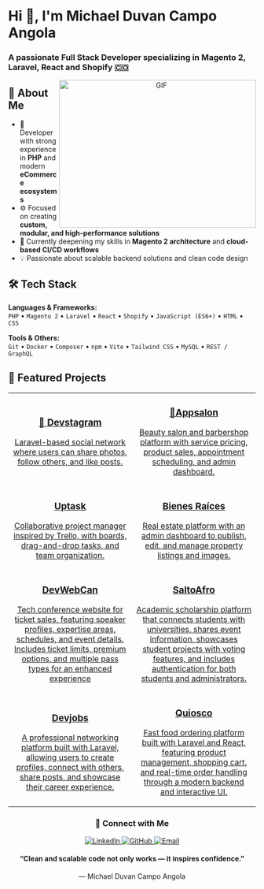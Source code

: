 <h1>Hi 👋, I'm Michael Duvan Campo Angola</h1>
<h3>
  A passionate Full Stack Developer specializing in Magento 2, Laravel, React and Shopify 🇨🇴
</h3>

<p align="center">
  <img align="right" top="500" height="300" width="400" alt="GIF" src="https://media.giphy.com/media/SWoSkN6DxTszqIKEqv/giphy.gif">
</p>

## 🚀 About Me

- 🧠 Developer with strong experience in **PHP** and modern **eCommerce ecosystems**  
- ⚙️ Focused on creating **custom, modular, and high-performance solutions**  
- 🌱 Currently deepening my skills in **Magento 2 architecture** and **cloud-based CI/CD workflows**  
- 💡 Passionate about scalable backend solutions and clean code design  

## 🛠️ Tech Stack

**Languages & Frameworks:**  
`PHP` • `Magento 2` • `Laravel` • `React` • `Shopify` • `JavaScript (ES6+)` • `HTML` • `CSS`  

**Tools & Others:**  
`Git` • `Docker` • `Composer` • `npm` • `Vite` • `Tailwind CSS` • `MySQL` • `REST / GraphQL`  

## 🚀 Featured Projects

<div align="center">
  <table>
    <tr>
      <td width="50%" align="center">
        <a href="https://github.com/mich471/devstagram">
          <h3>🧩 Devstagram</h3>
          <p>Laravel-based social network where users can share photos, follow others, and like posts.</p>
        </a>
      </td>
      <td width="50%" align="center">
        <a href="https://github.com/mich471/Appsalon">
          <h3>💈Appsalon</h3>
          <p>Beauty salon and barbershop platform with service pricing, product sales, appointment scheduling, and admin dashboard.</p>
        </a>
      </td>
    </tr>
    <tr>
      <td width="50%" align="center">
        <a href="https://github.com/mich471/Uptask">
          <h3>Uptask</h3>
          <p>Collaborative project manager inspired by Trello, with boards, drag-and-drop tasks, and team organization.</p>
        </a>
      </td>
      <td width="50%" align="center">
        <a href="https://github.com/mich471/binesraices">
          <h3>Bienes Raíces</h3>
          <p>Real estate platform with an admin dashboard to publish, edit, and manage property listings and images.</p>
        </a>
      </td>
    </tr>
    <tr>
      <td width="50%" align="center">
        <a href="https://github.com/mich471/DevWebCamp">
          <h3>DevWebCan</h3>
          <p>Tech conference website for ticket sales, featuring speaker profiles, expertise areas, schedules, and event details. Includes ticket limits, premium options, and multiple pass types for an enhanced experience</p>
        </a>
      </td>
      <td width="50%" align="center">
        <a href="https://github.com/mich471/shopify-custom-checkout">
          <h3>SaltoAfro</h3>
          <p>Academic scholarship platform that connects students with universities, shares event information, showcases student projects with voting features, and includes authentication for both students and administrators.</p>
        </a>
      </td>
    </tr>
    <tr>
      <td width="50%" align="center">
        <a href="https://github.com/mich471/Devjobs">
          <h3>Devjobs</h3>
          <p>A professional networking platform built with Laravel, allowing users to create profiles, connect with others, share posts, and showcase their career experience.</p>
        </a>
      </td>
      <td width="50%" align="center">
        <a href="https://github.com/mich471/ecommerce-laravel">
          <h3>Quiosco</h3>
          <p>Fast food ordering platform built with Laravel and React, featuring product management, shopping cart, and real-time order handling through a modern backend and interactive UI.</p>
        </a>
      </td>
    </tr>
  </table>
</div>


<h3 align="center">🤝 Connect with Me</h3>

<p align="center">
  <a href="https://www.linkedin.com/in/michael-duvan-campo-angola/" target="_blank">
    <img src="https://img.icons8.com/doodle/40/000000/linkedin--v2.png" alt="LinkedIn"/>
  </a>
  <a href="https://github.com/michaelduvan" target="_blank">
    <img src="https://img.icons8.com/doodle/40/000000/github--v1.png" alt="GitHub"/>
  </a>
  <a href="mailto:mduvan.campo@gmail.com" target="_blank">
    <img src="https://img.icons8.com/doodle/40/000000/gmail--v2.png" alt="Email"/>
  </a>
</p>

<h4 align="center">
“Clean and scalable code not only works — it inspires confidence.”  
</h4>

<p align="center">— Michael Duvan Campo Angola</p>
